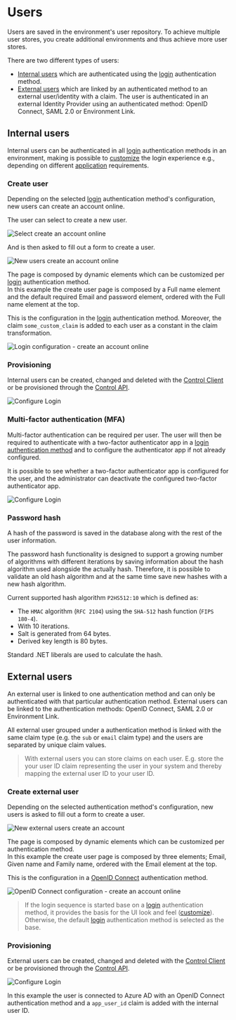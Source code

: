 # Users
Users are saved in the environment's user repository. To achieve multiple user stores, you create additional environments and thus achieve more user stores.

There are two different types of users:
- [Internal users](#internal-users) which are authenticated using the [login](login.md) authentication method.
- [External users](#external-users) which are linked by an authenticated method to an external user/identity with a claim. The user is authenticated in an external Identity Provider using an authenticated method: OpenID Connect, SAML 2.0 or Environment Link.

## Internal users
Internal users can be authenticated in all [login](login.md) authentication methods in an environment, making is possible to [customize](customization.md) the login experience e.g., depending on different [application](connections.md#application-registration) requirements.

### Create user
Depending on the selected [login](login.md) authentication method's configuration, new users can create an account online.

The user can select to create a new user.

![Select create an account online](images/user-login.png)

And is then asked to fill out a form to create a user.

![New users create an account online](images/user-create-new-account.png)

The page is composed by dynamic elements which can be customized per [login](login.md) authentication method.  
In this example the create user page is composed by a Full name element and the default required Email and password element, ordered with the Full name element at the top.

This is the configuration in the [login](login.md) authentication method. Moreover, the claim `some_custom_claim` is added to each user as a constant in the claim transformation.

![Login configuration - create an account online](images/user-create-new-account-config.png)

### Provisioning
Internal users can be created, changed and deleted with the [Control Client](control.md#foxids-control-client) or be provisioned through the [Control API](control.md#foxids-control-api).

![Configure Login](images/configure-user.png)

### Multi-factor authentication (MFA)
Multi-factor authentication can be required per user. The user will then be required to authenticate with a two-factor authenticator app in a [login authentication method](login.md#two-factor-authentication-2famfa) and to configure the authenticator app if not already configured.

It is possible to see whether a two-factor authenticator app is configured for the user, and the administrator can deactivate the configured two-factor authenticator app.

![Configure Login](images/configure-user-mfa.png)

### Password hash
A hash of the password is saved in the database along with the rest of the user information.

The password hash functionality is designed to support a growing number of algorithms with different iterations by saving information about the hash algorithm used alongside the actually hash. Therefore, it is possible to validate an old hash algorithm and at the same time save new hashes with a new hash algorithm.

Current supported hash algorithm `P2HS512:10` which is defined as:

- The `HMAC` algorithm (`RFC 2104`) using the `SHA-512` hash function (`FIPS 180-4`).
- With 10 iterations.
- Salt is generated from 64 bytes.
- Derived key length is 80 bytes.

Standard .NET liberals are used to calculate the hash.

## External users
An external user is linked to one authentication method and can only be authenticated with that particular authentication method. External users can be linked to the authentication methods: OpenID Connect, SAML 2.0 or Environment Link.

All external user grouped under a authentication method is linked with the same claim type (e.g. the `sub` or `email` claim type) and the users are separated by unique claim values.

> With external users you can store claims on each user. E.g. store the your user ID claim representing the user in your system and thereby mapping the external user ID to your user ID. 

### Create external user
Depending on the selected authentication method's configuration, new users is asked to fill out a form to create a user.

![New external users create an account](images/user-external-create-new-account.png)

The page is composed by dynamic elements which can be customized per authentication method.  
In this example the create user page is composed by three elements; Email, Given name and Family name, ordered with the Email element at the top.

This is the configuration in a [OpenID Connect](auth-method-oidc.md) authentication method.

![OpenID Connect configuration - create an account online](images/user-external-create-new-account-config.png)

> If the login sequence is started base on a [login](login.md) authentication method, it provides the basis for the UI look and feel ([customize](customization.md)). Otherwise, the default [login](login.md) authentication method is selected as the base.

### Provisioning
External users can be created, changed and deleted with the [Control Client](control.md#foxids-control-client) or be provisioned through the [Control API](control.md#foxids-control-api).

![Configure Login](images/configure-user-external.png)

In this example the user is connected to Azure AD with an OpenID Connect authentication method and a `app_user_id` claim is added with the internal user ID.